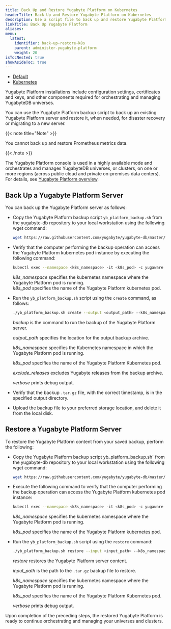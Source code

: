 ```yaml
---
title: Back Up and Restore Yugabyte Platform on Kubernetes
headerTitle: Back Up and Restore Yugabyte Platform on Kubernetes
description: Use a script file to back up and restore Yugabyte Platform on Kubernetes.
linkTitle: Back Up Yugabyte Platform
aliases:
menu:
  latest:
    identifier: back-up-restore-k8s
    parent: administer-yugabyte-platform
    weight: 20
isTocNested: true
showAsideToc: true
---
```


<ul class="nav nav-tabs-alt nav-tabs-yb">

  <li >
    <a href="/latest/yugabyte-platform/administer-yugabyte-platform/back-up-restore-yp" class="nav-link">
      <i class="fas fa-cloud"></i>
      Default
    </a>
  </li>

  <li>
    <a href="/latest/yugabyte-platform/administer-yugabyte-platform/back-up-restore-k8s" class="nav-link active">
      <i class="fas fa-cubes" aria-hidden="true"></i>
      Kubernetes
    </a>
  </li>

</ul>

Yugabyte Platform installations include configuration settings, certificates and keys, and other components required for orchestrating and managing YugabyteDB universes.

You can use the Yugabyte Platform backup script to back up an existing Yugabyte Platform server and restore it, when needed, for disaster recovery or migrating to a new server.

{{< note title="Note" >}}

You cannot back up and restore Prometheus metrics data.

{{< /note >}}

The Yugabyte Platform console is used in a highly available mode and orchestrates and manages YugabyteDB universes, or clusters, on one or more regions (across public cloud and private on-premises data centers). For details, see [Yugabyte Platform overview](/latest/yugabyte-platform/overview/).

## Back Up a Yugabyte Platform Server

You can back up the Yugabyte Platform server as follows:

- Copy the Yugabyte Platform backup script `yb_platform_backup.sh` from the yugabyte-db repository to your local workstation using the following wget command:

  ```sh
  wget https://raw.githubusercontent.com/yugabyte/yugabyte-db/master/managed/devops/bin/yb_platform_backup.sh
  ```

- Verify that the computer performing the backup operation can access the Yugabyte Platform kubernetes pod instance by executing the following command:

  ```sh
  kubectl exec --namespace <k8s_namespace> -it <k8s_pod> -c yugaware -- cat /opt/yugabyte/yugaware/README.md
  ```

  *k8s_namespace* specifies the kubernetes namespace where the Yugabyte Platform pod is running.<br>
  *k8s_pod* specifies the name of the Yugabyte Platform kubernetes pod.

- Run the `yb_platform_backup.sh` script using the `create` command, as follows:

  ```sh
  ./yb_platform_backup.sh create --output <output_path> --k8s_namespace <k8s_namespace> --k8s_pod <k8s_pod> [--exclude_releases --verbose]
  ```
  *backup* is the command to run the backup of the Yugabyte Platform server.<br>

  *output_path* specifies the location for the output backup archive.<br>

  *k8s_namespace* specifies the Kubernetes namespace in which the Yugabyte Platform pod is running.<br>

  *k8s_pod* specifies the name of the Yugabyte Platform Kubernetes pod.<br>

  *exclude_releases* excludes Yugabyte releases from the backup archive.<br>

  *verbose* prints debug output.<br>

- Verify that the backup `.tar.gz` file, with the correct timestamp, is in the specified output directory.

- Upload the backup file to your preferred storage location, and delete it from the local disk.

## Restore a Yugabyte Platform Server

To restore the Yugabyte Platform content from your saved backup, perform the following:

- Copy the Yugabyte Platform backup script yb_platform_backup.sh` from the yugabyte-db repository to your local workstation using the following wget command:

    ```sh
    wget https://raw.githubusercontent.com/yugabyte/yugabyte-db/master/managed/devops/bin/yb_platform_backup.sh
    ```

- Execute the following command to verify that the computer performing the backup operation can access the Yugabyte Platform kubernetes pod instance:

    ```sh
    kubectl exec --namespace <k8s_namespace> -it <k8s_pod> -c yugaware -- cat /opt/yugabyte/yugaware/README.md
    ```

    *k8s_namespace* specifies the kubernetes namespace where the Yugabyte Platform pod is running.<br>

    *k8s_pod* specifies the name of the Yugabyte Platform kubernetes pod.

- Run the `yb_platform_backup.sh` script using the `restore` command:

    ```sh
    ./yb_platform_backup.sh restore --input <input_path> --k8s_namespace <k8s_namespace> --k8s_pod <k8s_pod> [--verbose]
    ```

    *restore* restores the Yugabyte Platform server content.<br>

    *input_path* is the path to the `.tar.gz` backup file to restore.<br>

    *k8s_namespace* specifies the kubernetes namespace where the Yugabyte Platform pod is running.<br>

    *k8s_pod* specifies the name of the Yugabyte Platform Kubernetes pod.<br>

    *verbose* prints debug output.<br>

Upon completion of the preceding steps, the restored Yugabyte Platform is ready to continue orchestrating and managing your universes and clusters.